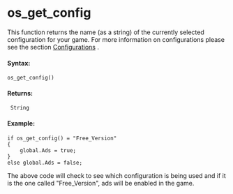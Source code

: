 # os_get_config

This function returns the name (as a string) of the currently selected
configuration for your game. For more information on configurations
please see the section
[Configurations](../../../Settings/Configurations) .

#### Syntax:

``` gml
os_get_config()
```

#### Returns:

``` gml
 String
```

#### Example:

``` gml
if os_get_config() = "Free_Version"
{
    global.Ads = true;
}
else global.Ads = false;
```

The above code will check to see which configuration is being used and
if it is the one called "Free_Version", ads will be enabled in the game.
